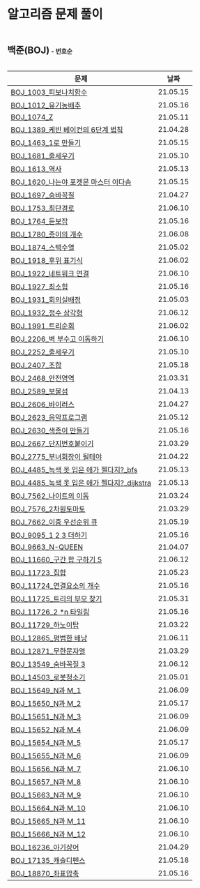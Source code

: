 # 알고리즘 문제 풀이



<h2 style="display: inline-block">백준(BOJ)</h2> <h4 style="display: inline-block;">- 번호순</h4>

| 문제                                                         | 날짜     |
| ------------------------------------------------------------ | -------- |
| [BOJ_1003_피보나치함수](BOJ_1003_피보나치함수.py)            | 21.05.15 |
| [BOJ_1012_유기농배추](BOJ_1012_유기농배추.py)                | 21.05.16 |
| [BOJ_1074_Z](BOJ_1074_Z.py)                                  | 21.05.11 |
| [BOJ_1389_케빈 베이컨의 6단계 법칙](BOJ_1389_케빈베이컨의6단계법칙.py) | 21.04.28 |
| [BOJ_1463_1로 만들기](BOJ_1463_1로만들기.py)                 | 21.05.15 |
| [BOJ_1681_줄세우기](BOJ_1681_줄세우기.py)                    | 21.05.10 |
| [BOJ_1613_역사](BOJ_1613_역사.py)                            | 21.05.13 |
| [BOJ_1620_나는야 포켓몬 마스터 이다솜](BOJ_1620_나는야포켓몬마스터이다솜.py) | 21.05.15 |
| [BOJ_1697_숨바꼭질](BOJ_1697_숨바꼭질.py)                    | 21.04.27 |
| [BOJ_1753_최단경로](BOJ_1753_최단경로.py)                    | 21.06.10 |
| [BOJ_1764_듣보잡](BOJ_1764_듣보잡.py)                        | 21.05.16 |
| [BOJ_1780_종이의 개수](BOJ_1780_종이의개수.py)               | 21.06.08 |
| [BOJ_1874_스택수열](BOJ_1874_스택수열.py)                    | 21.05.02 |
| [BOJ_1918_후위 표기식](BOJ_1918_후위표기식.py)               | 21.06.02 |
| [BOJ_1922_네트워크 연결](BOJ_1922_네트워크연결.py)           | 21.06.10 |
| [BOJ_1927_최소힙](BOJ_1927_최소힙.py)                        | 21.05.16 |
| [BOJ_1931_회의실배정](BOJ_1931_회의실배정.py)                | 21.05.03 |
| [BOJ_1932_정수 삼각형](BOJ_1932_정수삼각형.py)               | 21.06.12 |
| [BOJ_1991_트리순회](BOJ_1991_트리순회.py)                    | 21.06.02 |
| [BOJ_2206_벽 부수고 이동하기](BOJ_2206_벽부수고이동하기.py)  | 21.06.10 |
| [BOJ_2252_줄세우기](BOJ_2252_줄세우기.py)                    | 21.05.10 |
| [BOJ_2407_조합](BOJ_2407_조합.py)                            | 21.05.18 |
| [BOJ_2468_안전영역](BOJ_2468_안전영역.py)                    | 21.03.31 |
| [BOJ_2589_보물섬](BOJ_2589_보물섬.py)                        | 21.04.13 |
| [BOJ_2606_바이러스](BOJ_2606_바이러스_다시해보기.py)         | 21.04.27 |
| [BOJ_2623_음악프로그램](BOJ_2623_음악프로그램.py)            | 21.05.12 |
| [BOJ_2630_색종이 만들기](BOJ_2630_색종이만들기.py)           | 21.05.16 |
| [BOJ_2667_단지번호붙이기](BOJ_2667_단지번호붙이기.py)        | 21.03.29 |
| [BOJ_2775_부녀회장이 될테야](BOJ_2775_부녀회장이될테야.py)   | 21.04.22 |
| [BOJ_4485\_녹색 옷 입은 애가 젤다지?\_bfs](BOJ_4485_녹색옷입은애가젤다지.py) | 21.05.13 |
| [BOJ_4485\_녹색 옷 입은 애가 젤다지?\_dijkstra](BOJ_4485_젤다_다익.py) | 21.05.13 |
| [BOJ_7562_나이트의 이동](BOJ_7562_나이트의이동.py)           | 21.03.24 |
| [BOJ_7576_2차원토마토](BOJ_7576_2차원토마토.py)              | 21.03.29 |
| [BOJ_7662_이중 우선순위 큐](BOJ_7662_이중우선순위큐.py)      | 21.05.19 |
| [BOJ_9095_1 2 3 더하기](BOJ_9095_123더하기.py)               | 21.05.16 |
| [BOJ_9663_N-QUEEN](BOJ_9663_NQUEEN.py)                       | 21.04.07 |
| [BOJ_11660_구간 합 구하기 5](BOJ_11660_구간합구하기5.py)     | 21.06.12 |
| [BOJ_11723_집합](BOJ_11723_집합.py)                          | 21.05.23 |
| [BOJ_11724_연결요소의 개수](BOJ_11724_연결요소의개수.py)     | 21.05.16 |
| [BOJ_11725_트리의 부모 찾기](BOJ_11725_트리의부모찾기.py)    | 21.05.31 |
| [BOJ_11726_2 *n 타일링](BOJ_11726_2n타일링.py)               | 21.05.16 |
| [BOJ_11729_하노이탑](BOJ_11729_하노이탑.py)                  | 21.03.22 |
| [BOJ_12865_평범한 배낭](BOJ_12865_평범한배낭.py)             | 21.06.11 |
| [BOJ_12871_무한문자열](BOJ_12871_무한문자열.py)              | 21.03.29 |
| [BOJ_13549_숨바꼭질 3](BOJ_13549_숨바꼭질3.py)               | 21.06.12 |
| [BOJ_14503_로봇청소기](BOJ_14503_로봇청소기.py)              | 21.05.01 |
| [BOJ_15649\_N과 M\_1](BOJ_15649_N과M_1.py)                   | 21.06.09 |
| [BOJ_15650\_N과 M\_2](BOJ_15650_N과M_2.py)                   | 21.05.17 |
| [BOJ_15651\_N과 M\_3](BOJ_15651_N과M_3.py)                   | 21.06.09 |
| [BOJ_15652\_N과 M\_4](BOJ_15652_N과M_4.py)                   | 21.06.09 |
| [BOJ_15654\_N과 M\_5](BOJ_15654_N과M_5.py)                   | 21.05.17 |
| [BOJ_15655\_N과 M\_6](BOJ_15655_N과M_6.py)                   | 21.06.09 |
| [BOJ_15656\_N과 M\_7](BOJ_15656_N과M_7.py)                   | 21.06.10 |
| [BOJ_15657\_N과 M\_8](BOJ_15657_N과M_8.py)                   | 21.06.10 |
| [BOJ_15663\_N과 M\_9](BOJ_15663_N과M_9.py)                   | 21.06.10 |
| [BOJ_15664\_N과 M\_10](BOJ_15664_N과M_10.py)                 | 21.06.10 |
| [BOJ_15665\_N과 M\_11](BOJ_15665_N과M_11.py)                 | 21.06.10 |
| [BOJ_15666\_N과 M\_12](BOJ_15666_N과M_12.py)                 | 21.06.10 |
| [BOJ_16236_아기상어](BOJ_16236_아기상어.py)                  | 21.04.29 |
| [BOJ_17135_캐슬디펜스](BOJ_17135_캐슬디펜스.py)              | 21.05.18 |
| [BOJ_18870_좌표압축](BOJ_18870_좌표압축.py)                  | 21.05.16 |
